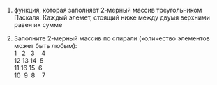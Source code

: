 1. функция, которая заполняет 2-мерный массив треугольником Паскаля. Каждый элемет, стоящий ниже между двумя верхними равен их сумме<br>

2. Заполните 2-мерный массив по спирали (количество элементов может быть любым):<br>
  1 &nbsp;&nbsp;2 &nbsp;&nbsp;3 &nbsp;&nbsp;&nbsp;4<br>
 12 13 14  &nbsp;5<br>
 11 16 15  &nbsp;6<br>
 10  &nbsp;9  &nbsp;8  &nbsp;&nbsp;&nbsp;7<br>
